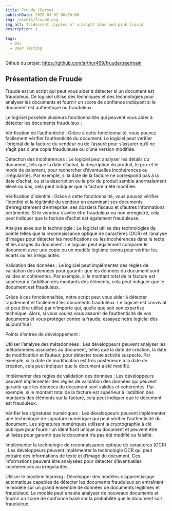 ```yaml
---
title: Fruude (Perso)
publishDate: 2020-03-02 00:00:00
img: /assets/fruude.png
img_alt: Iridescent ripples of a bright blue and pink liquid
description: |
  
tags:
  - Dev
  - User Testing
---
```

Github du projet: https://github.com/arthur469/fruude/tree/main

## Présentation de Fruude
Fruude est un script qui peut vous aider à détecter si un document est frauduleux. Ce logiciel utilise des techniques et des technologies pour analyser les documents et fournir un score de confiance indiquant si le document est authentique ou frauduleux.

Le logiciel possède plusieurs fonctionnalités qui peuvent vous aider à détecter les documents frauduleux :

Vérification de l’authenticité : Grâce à cette fonctionnalité, vous pouvez facilement vérifier l’authenticité du document. Le logiciel peut vérifier l’original de la facture du vendeur ou de l’assuré pour s’assurer qu’il ne s’agit pas d’une copie frauduleuse ou d’une version modifiée.

Détection des incohérences : Le logiciel peut analyser les détails du document, tels que la date d’achat, la description du produit, le prix et le mode de paiement, pour rechercher d’éventuelles incohérences ou irrégularités. Par exemple, si la date de la facture ne correspond pas à la date d’achat, ou si la description ou le prix du produit semble anormalement élevé ou bas, cela peut indiquer que la facture a été modifiée.

Vérification d’identité : Grâce à cette fonctionnalité, vous pouvez vérifier l’identité et la légitimité du vendeur en examinant ses documents d’enregistrement d’entreprise, ses dossiers fiscaux et d’autres informations pertinentes. Si le vendeur s’avère être frauduleux ou non enregistré, cela peut indiquer que la facture d’achat est également frauduleuse.

Analyse axée sur la technologie : Le logiciel utilise des technologies de pointe telles que la reconnaissance optique de caractères (OCR) et l’analyse d’images pour détecter les modifications ou les incohérences dans le texte et les images du document. Le logiciel peut également comparer le document avec une copie ou un modèle légitime connu pour vérifier les écarts ou les irrégularités.

Validation des données : Le logiciel peut implémenter des règles de validation des données pour garantir que les données du document sont valides et cohérentes. Par exemple, si le montant total de la facture est supérieur à l’addition des montants des éléments, cela peut indiquer que le document est frauduleux.

Grâce à ces fonctionnalités, notre script peut vous aider à détecter rapidement et facilement les documents frauduleux. Le logiciel est convivial et peut être utilisé par n’importe qui, quelle que soit son expertise technique. Alors, si vous voulez vous assurer de l’authenticité de vos documents et vous protéger contre la fraude, essayez notre logiciel dès aujourd’hui !

Points d’entrée de développement :

Utiliser l’analyse des métadonnées : Les développeurs peuvent analyser les métadonnées associées au document, telles que la date de création, la date de modification et l’auteur, pour détecter toute activité suspecte. Par exemple, si la date de modification est très postérieure à la date de création, cela peut indiquer que le document a été modifié.

Implémenter des règles de validation des données : Les développeurs peuvent implémenter des règles de validation des données qui peuvent garantir que les données du document sont valides et cohérentes. Par exemple, si le montant total de la facture est supérieur à l’addition des montants des éléments sur la facture, cela peut indiquer que le document est frauduleux.

Vérifier les signatures numériques : Les développeurs peuvent implémenter une technologie de signature numérique qui peut vérifier l’authenticité du document. Les signatures numériques utilisent la cryptographie à clé publique pour fournir un identifiant unique au document et peuvent être utilisées pour garantir que le document n’a pas été modifié ou falsifié.

Implémenter la technologie de reconnaissance optique de caractères (OCR) : Les développeurs peuvent implémenter la technologie OCR qui peut extraire des informations de texte et d’image du document. Ces informations peuvent être analysées pour détecter d’éventuelles incohérences ou irrégularités.

Utiliser le machine learning : Développer des modèles d’apprentissage automatique capables de détecter les documents frauduleux en entraînant le modèle sur un grand ensemble de données de documents légitimes et frauduleux. Le modèle peut ensuite analyser de nouveaux documents et fournir un score de confiance basé sur la probabilité que le document soit frauduleux.